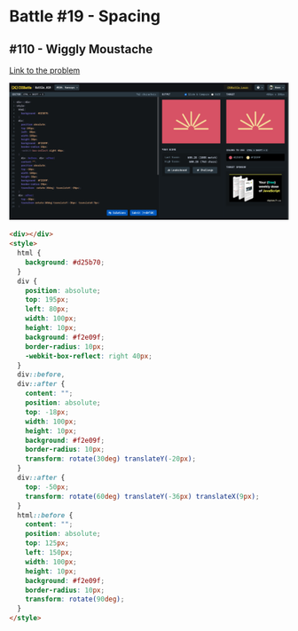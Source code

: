 # Battle #19 - Spacing

## #110 - Wiggly Moustache

[Link to the problem](https://cssbattle.dev/play/110)

![result](./images/sunrays.png)

```html
<div></div>
<style>
  html {
    background: #d25b70;
  }
  div {
    position: absolute;
    top: 195px;
    left: 80px;
    width: 100px;
    height: 10px;
    background: #f2e09f;
    border-radius: 10px;
    -webkit-box-reflect: right 40px;
  }
  div::before,
  div::after {
    content: "";
    position: absolute;
    top: -18px;
    width: 100px;
    height: 10px;
    background: #f2e09f;
    border-radius: 10px;
    transform: rotate(30deg) translateY(-20px);
  }
  div::after {
    top: -50px;
    transform: rotate(60deg) translateY(-36px) translateX(9px);
  }
  html::before {
    content: "";
    position: absolute;
    top: 125px;
    left: 150px;
    width: 100px;
    height: 10px;
    background: #f2e09f;
    border-radius: 10px;
    transform: rotate(90deg);
  }
</style>
```
